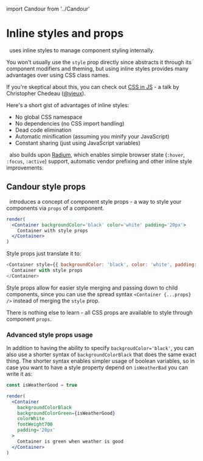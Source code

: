 import Candour from '../Candour'

# Inline styles and props

 <Candour marginLeft={-.2} /> uses inline styles to manage component styling
internally.

You won't usually use the `style` prop directly since <Candour /> abstracts it
through its component modifiers and theming, but using inline styles provides
many advantages over using CSS class names.

If you're skeptical about this, you can check out
[CSS in JS](https://speakerdeck.com/vjeux/react-css-in-js) - a talk by
Christopher Chedeau ([@vjeux](https://twitter.com/Vjeux)).

Here's a short gist of advantages of inline styles:
- No global CSS namespace
- No dependencies (no CSS import handling)
- Dead code elimination
- Automatic minification (assuming you minify your JavaScript)
- Constant sharing (just using JavaScript variables)

 <Candour marginLeft={-.2} /> also builds upon
[Radium](https://formidable.com/open-source/radium/), which enables simple
browser state (`:hover`, `:focus`, `:active`) support, automatic vendor
prefixing and other inline style improvements.

## Candour style props

 <Candour marginLeft={-.2} /> introduces a concept of component style props - a
way to style your components via `props` of a component.

```jsx
render(
  <Container backgroundColor='black' color='white' padding='20px'>
    Container with style props
  </Container>
)
```

Style props just translate it to:
```js
<Container style={{ backgroundColor: 'black', color: 'white', padding: '20px' }}>
  Container with style props
</Container>
```

Style props allow for easier style merging and passing down to child components,
since you can use the spread syntax `<Container {...props} />` instead of
merging the `style` prop.

There is nothing else to learn - all CSS props are available to style through
component `props`.

### Advanced style props usage

In addition to having the ability to specify `backgroudColor='black'`, you can
also use a shorter syntax of `backgroundColorBlack` that does the same exact
thing. The shorter syntax enables simpler usage of boolean variables, so
in case you want to have a style property depend on `isWeatherBad` you can
write it as:

```jsx
const isWeatherGood = true

render(
  <Container
    backgroundColorBlack
    backgroundColorGreen={isWeatherGood}
    colorWhite
    fontWeight700
    padding='20px'
  >
    Container is green when weather is good
  </Container>
)
```
